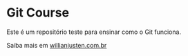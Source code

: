 # Git Course

Este é um repositório teste para ensinar como o Git funciona.

Saiba mais em [willianjusten.com.br](http://willianjusten.com.br)
